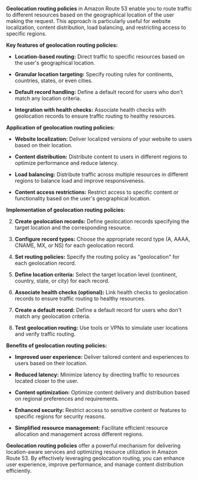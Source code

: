 **Geolocation routing policies** in Amazon Route 53 enable you to route traffic to different resources based on the geographical location of the user making the request. This approach is particularly useful for website localization, content distribution, load balancing, and restricting access to specific regions.

**Key features of geolocation routing policies:**

- **Location-based routing:** Direct traffic to specific resources based on the user's geographical location.
    
- **Granular location targeting:** Specify routing rules for continents, countries, states, or even cities.
    
- **Default record handling:** Define a default record for users who don't match any location criteria.
    
- **Integration with health checks:** Associate health checks with geolocation records to ensure traffic routing to healthy resources.
    

**Application of geolocation routing policies:**

- **Website localization:** Deliver localized versions of your website to users based on their location.
    
- **Content distribution:** Distribute content to users in different regions to optimize performance and reduce latency.
    
- **Load balancing:** Distribute traffic across multiple resources in different regions to balance load and improve responsiveness.
    
- **Content access restrictions:** Restrict access to specific content or functionality based on the user's geographical location.
    

**Implementation of geolocation routing policies:**

2. **Create geolocation records:** Define geolocation records specifying the target location and the corresponding resource.
    
4. **Configure record types:** Choose the appropriate record type (A, AAAA, CNAME, MX, or NS) for each geolocation record.
    
6. **Set routing policies:** Specify the routing policy as "geolocation" for each geolocation record.
    
8. **Define location criteria:** Select the target location level (continent, country, state, or city) for each record.
    
10. **Associate health checks (optional):** Link health checks to geolocation records to ensure traffic routing to healthy resources.
    
12. **Create a default record:** Define a default record for users who don't match any geolocation criteria.
    
14. **Test geolocation routing:** Use tools or VPNs to simulate user locations and verify traffic routing.
    

**Benefits of geolocation routing policies:**

- **Improved user experience:** Deliver tailored content and experiences to users based on their location.
    
- **Reduced latency:** Minimize latency by directing traffic to resources located closer to the user.
    
- **Content optimization:** Optimize content delivery and distribution based on regional preferences and requirements.
    
- **Enhanced security:** Restrict access to sensitive content or features to specific regions for security reasons.
    
- **Simplified resource management:** Facilitate efficient resource allocation and management across different regions.
    

**Geolocation routing policies** offer a powerful mechanism for delivering location-aware services and optimizing resource utilization in Amazon Route 53. By effectively leveraging geolocation routing, you can enhance user experience, improve performance, and manage content distribution efficiently.
